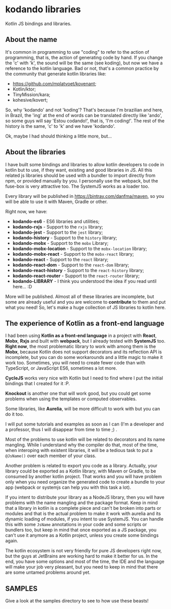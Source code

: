 # kodando libraries

Kotlin JS bindings and libraries.

## About the name

It's common in programming to use "coding" to refer to the action of programming, 
that is, the action of generating code by hand. If you change the 'c' with 'k', the
sound will be the same (see koding), but now we have a reference to the kotlin language. 
Bad or not, that's a common practice by the community that generate kotlin libraries like:

* https://github.com/mplatvoet/kovenant;
* Kotlin/ktor;
* TinyMission/kara;
* kohesive/kovert;
  
So, why 'kodando' and not 'koding'? That's because I'm brazilian and here, in Brazil, the 'ing' at
the end of words can be translated directly like 'ando', so some guys will say 'Estou codando!',
that is, 'I'm coding!'. The rest of the history is the same, 'c' to 'k' and we have 'kodando'.

Ok, maybe I had should thinking a little more, but...


## About the libraries

I have built some bindings and libraries to allow kotlin developers to code in kotlin but to use,
if they want, existing and good libraries in JS. All this related js libraries should be used with a bundler to
import directly from npm, or provided manually by you. I personally use the webpack, but the fuse-box 
is very attractive too. The SystemJS works as a loader too.

Every library will be published in https://bintray.com/danfma/maven, so you will be able to use
it with Maven, Gradle or other.

Right now, we have:

* **kodando-es6** - ES6 libraries and utilities;
* **kodando-rxjs** - Support to the `rxjs` library;
* **kodando-jest** - Support to the `jest` library;
* **kodando-history** - Support to the `history` library;
* **kodando-mobx** - Support to the `mobx` Library;
* **kodando-mobx-location** - Support to the `mobx-location` library;
* **kodando-mobx-react** - Support to the `mobx-react` library;
* **kodando-react** - Support to the `react` library;
* **kodando-react-dom** - Support to the `react-dom` library;
* **kodando-react-history** - Support to the `react-history` library;
* **kodando-react-router** - Support to the `react-router` library;
* **kodando-LIBRARY** - I think you understood the idea if you read until here... :D

More will be published. Almost all of these libraries are incomplete, but some are already useful 
and you are welcome to **contribute** to them and put what you need! So, let's make a huge
collection of JS libraries to kotlin here.


## The experience of Kotlin as a front-end language

I had been using **Kotlin as a front-end language** in a project with **React**, **Mobx**, **Rxjs** and 
built with **webpack**, but I already tested with **SystemJS** too. **Right now**, the most problematic library to 
work with among them is the **Mobx**, because Kotlin does not support decorators and its reflection API is incomplete, 
but you can do some workarounds and a little magic to make it work too. Sometimes, you will need to create fewer code 
than with TypeScript, or JavaScript ES6, sometimes a lot more.

**CycleJS** works very nice with Kotlin but I need to find where I put the initial bindings that I created for it :P.

**Knockout** is another one that will work good, but you could get some problems when using the templates or computed 
observables. 

Some libraries, like **Aurelia**, will be more difficult to work with but you can do it too. 

I will put some tutorials and examples as soon as I can 
(I'm a developer and a professor, thus I will disappear from time to time ;) .

Most of the problems to use kotlin will be related to decorators and its name mangling. While I understand why the 
compiler do that, most of the time, when interoping with existent libraries, it will be a tedious task to put 
a `@JsName()` over each member of your class.

Another problem is related to export you code as a library. Actually, your library could be exported as a Kotlin library,
with Maven or Gradle, to be consumed by another kotlin project. That works and you will have problem only when you 
need organize the generated code to create a bundle to your app (webpack or systemjs can help you with this task a lot).

If you intent to distribute your library as a NodeJS library, then you will have problems with the name mangling and
the package format. Keep in mind that a library in kotlin is a complete piece and can't be broken into parts or modules 
and that is the actual problem to make it work with aurelia and its dynamic loading of modules, if you intent to use 
SystemJS. You can handle this with some `JsName` annotations in your code and some scripts or bundlers too, 
but keep in mind that once exported as a JS package, you can't use it anymore as a Kotlin project, unless you create some
bindings again.

The kotlin ecosystem is not very friendly for pure JS developers right now, but the guys at JetBrains 
are working hard to make it better for us. In the end, you have some options and most of the time, 
the IDE and the language will make your job very pleasant, but
you need to keep in mind that there are some untamed problems around yet.

## SAMPLES

Give a look at the samples directory to see to how use these beasts!
